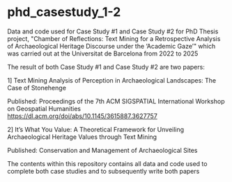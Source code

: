 # phd_casestudy_1-2
Data and code used for Case Study #1 and Case Study #2 for PhD Thesis project, "Chamber of Reflections: Text Mining for a Retrospective Analysis of Archaeological Heritage Discourse under the ‘Academic Gaze’" which was carried out at the Universitat de Barcelona from 2022 to 2025

The result of both Case Study #1 and Case Study #2 are two papers: 

1] Text Mining Analysis of Perception in Archaeological Landscapes: The Case of Stonehenge 

Published: Proceedings of the 7th ACM SIGSPATIAL International Workshop on Geospatial Humanities
https://dl.acm.org/doi/abs/10.1145/3615887.3627757

2] It’s What You Value: A Theoretical Framework for Unveiling  Archaeological Heritage Values through Text Mining 

Published: Conservation and Management of Archaeological Sites


The contents within this repository contains all data and code used to complete both case studies and to subsequently write both papers

